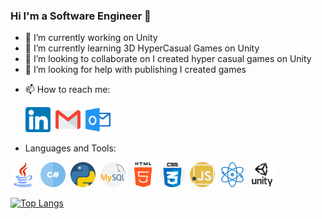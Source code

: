 ### Hi I'm a Software Engineer 👋


- 🔭 I’m currently working on Unity
- 🌱 I’m currently learning 3D HyperCasual Games on Unity
- 👯 I’m looking to collaborate on I created hyper casual games on Unity
- 🤔 I’m looking for help with publishing I created games
<!---
- 💬 Ask me about ...-->
- 📫 How to reach me: <p> 
  <a href="https://www.linkedin.com/in/hakankarakoca/" title="linkedin"><img src="img/linkedin.png" width="40" height="40" /></a>&nbsp;
  <a href="mailto: hkn.37.1994@gmail.com" title="gmail"><img src="img/gmail.png" width="40" height="40" /></a>&nbsp;
  <a href="mailto: hakael_37@hotmail.com" title="hotmail"><img src="img/outlook.png" width="40" height="40" /></a>
  </p>
- Languages and Tools:
<p>
<img src="img/java.png" width="40" height="40" />&nbsp;
<img src="img/hashtag.png" width="40" height="40" />&nbsp;
<img src="img/python.png" width="40" height="40" />&nbsp;
<img src="img/mysql.png" width="40" height="40" />&nbsp;
<img src="img/html-5.png" width="40" height="40" />&nbsp;
<img src="img/css.png" width="40" height="40" />&nbsp;
<img src="img/javascript.png" width="40" height="40" />&nbsp;
<img src="img/react.png" width="40" height="40" />&nbsp;
<img src="img/unity-icon.png" width="40" height="40" />
</p>


[![Top Langs](https://github-readme-stats.vercel.app/api/top-langs/?username=hakaell)](https://github.com/hakaell/github-readme-stats)



<!---
[![Anurag's GitHub stats](https://github-readme-stats.vercel.app/api?username=hakaell)](https://github.com/hakaell/github-readme-stats)
-->

